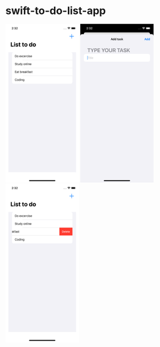 # swift-to-do-list-app

<div class="row">
  <img src="/MyReminder/Assets.xcassets/home.imageset/home.png" width="200" />
  <img src="/MyReminder/Assets.xcassets/add.imageset/add.png" width="200" />
  <img src="/MyReminder/Assets.xcassets/delete.imageset/delete.png" width="200" />
</div>
